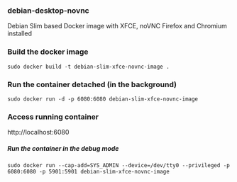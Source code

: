 ### debian-desktop-novnc
Debian Slim based Docker image with XFCE, noVNC Firefox and Chromium installed

### Build the docker image
```
sudo docker build -t debian-slim-xfce-novnc-image .
```
### Run the container detached (in the background)
```
sudo docker run -d -p 6080:6080 debian-slim-xfce-novnc-image
```
### Access running container
http://localhost:6080

##### Run the container in the debug mode
```
sudo docker run --cap-add=SYS_ADMIN --device=/dev/tty0 --privileged -p 6080:6080 -p 5901:5901 debian-slim-xfce-novnc-image
```
